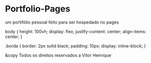 # Portfolio-Pages
um portifólio pessoal feito para ser hospedado no pages


body {
    height: 100vh;
    display: flex;
    justify-content: center;
    align-items: center;
}

.borda {
    border: 2px solid black;
    padding: 10px;
    display: inline-block;
}
    <footer>
        &copy Todos os direitos reservados a Vitor Henrique
    </footer>